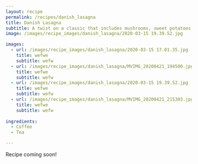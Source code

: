 ```yaml
---
layout: recipe 
permalink: /recipes/danish_lasagna
title: Danish Lasagna
subtitle: A twist on a classic that includes mushrooms, sweet potatoes, and béchamel
image: /images/recipe_images/danish_lasagna/2020-03-15 19.39.52.jpg

images:
  - url: /images/recipe_images/danish_lasagna/2020-03-15 17.01.35.jpg
    title: wefwe
    subtitle: wefw
  - url: /images/recipe_images/danish_lasagna/MVIMG_20200421_194500.jpg
    title: wefwe
    subtitle: wefw
  - url: /images/recipe_images/danish_lasagna/2020-03-15 19.39.52.jpg
    title: wefwe
    subtitle: wefw
  - url: /images/recipe_images/danish_lasagna/MVIMG_20200421_215303.jpg
    title: wefwe
    subtitle: wefw
  
ingredients:
  - Coffee
  - Tea

---
```


Recipe coming soon!

